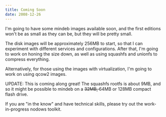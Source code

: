 ```yaml
---
title: Coming Soon 
date: 2008-12-26
---
```

I'm going to have some mindeb images available soon, and the first editions won't be as small as they can be, but they will be pretty small.

The disk images will be approximately 256MB to start, so that I can experiment with different services and configurations. After that, I'm going to work on honing the size down, as well as using squashfs and unionfs to compress everything.

Alternatively, for those using the images with virtualization, I'm going to work on using qcow2 images.

UPDATE: This is coming along great! The squashfs rootfs is about 9MB, and so it might be possible to mindeb on a <del datetime="2008-12-28T23:34:44+00:00">32MB, </del>64MB or 128MB compact flash drive.

If you are "in the know" and have technical skills, please try out the work-in-progress nodows toolkit.

